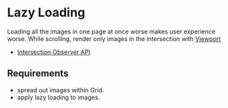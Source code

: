 # Lazy Loading

Loading all the images in one page at once worse makes user experience worse. While scrolling, render only images in the intersection with [Viewport](https://developer.mozilla.org/en-US/docs/Glossary/Viewport)

- [Intersection Observer API](https://developer.mozilla.org/en-US/docs/Web/API/Intersection_Observer_API)


## Requirements
- spread out images within Grid.
- apply lazy loading to images.

